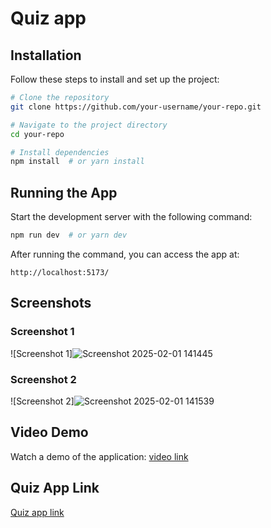 # Quiz app 

## Installation
Follow these steps to install and set up the project:

```bash
# Clone the repository
git clone https://github.com/your-username/your-repo.git

# Navigate to the project directory
cd your-repo

# Install dependencies
npm install  # or yarn install
```

## Running the App
Start the development server with the following command:

```bash
npm run dev  # or yarn dev
```

After running the command, you can access the app at:
```
http://localhost:5173/
```

## Screenshots
### Screenshot 1
![Screenshot 1]![Screenshot 2025-02-01 141445](https://github.com/user-attachments/assets/b16e235a-1503-4dff-bf60-3d6bd93b0055)

### Screenshot 2
![Screenshot 2]![Screenshot 2025-02-01 141539](https://github.com/user-attachments/assets/2a75e686-91ed-4dff-8a21-09a53a1f9661)

## Video Demo
Watch a demo of the application:
[video link](https://drive.google.com/file/d/1EOxxSPHRod8rjTshR04Q70x5ZteOsw9x/view?usp=sharing)

## Quiz App Link
[Quiz app link](https://quiz-app-rho-topaz.vercel.app/)
